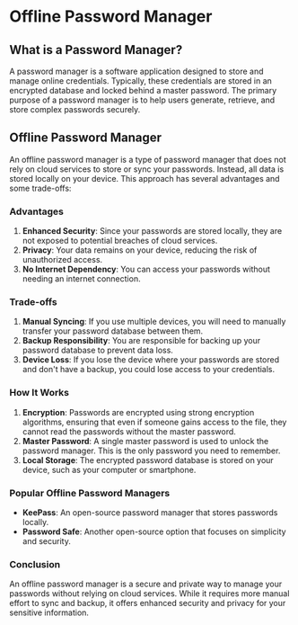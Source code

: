# Offline Password Manager

## What is a Password Manager?

A password manager is a software application designed to store and manage online credentials. Typically, these credentials are stored in an encrypted database and locked behind a master password. The primary purpose of a password manager is to help users generate, retrieve, and store complex passwords securely.

## Offline Password Manager

An offline password manager is a type of password manager that does not rely on cloud services to store or sync your passwords. Instead, all data is stored locally on your device. This approach has several advantages and some trade-offs:

### Advantages

1. **Enhanced Security**: Since your passwords are stored locally, they are not exposed to potential breaches of cloud services.
2. **Privacy**: Your data remains on your device, reducing the risk of unauthorized access.
3. **No Internet Dependency**: You can access your passwords without needing an internet connection.

### Trade-offs

1. **Manual Syncing**: If you use multiple devices, you will need to manually transfer your password database between them.
2. **Backup Responsibility**: You are responsible for backing up your password database to prevent data loss.
3. **Device Loss**: If you lose the device where your passwords are stored and don't have a backup, you could lose access to your credentials.

### How It Works

1. **Encryption**: Passwords are encrypted using strong encryption algorithms, ensuring that even if someone gains access to the file, they cannot read the passwords without the master password.
2. **Master Password**: A single master password is used to unlock the password manager. This is the only password you need to remember.
3. **Local Storage**: The encrypted password database is stored on your device, such as your computer or smartphone.

### Popular Offline Password Managers

- **KeePass**: An open-source password manager that stores passwords locally.
- **Password Safe**: Another open-source option that focuses on simplicity and security.

### Conclusion

An offline password manager is a secure and private way to manage your passwords without relying on cloud services. While it requires more manual effort to sync and backup, it offers enhanced security and privacy for your sensitive information.